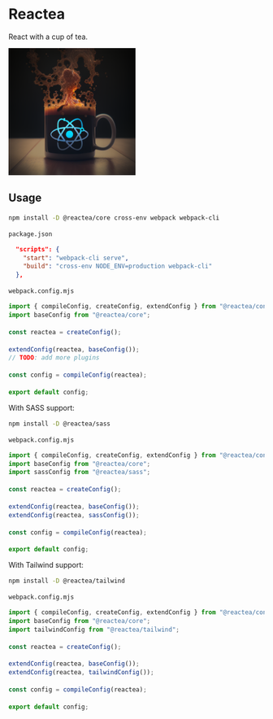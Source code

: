 # Reactea

React with a cup of tea.

<img src="./docs/tea.png" width="250" height="250">

## Usage

```sh
npm install -D @reactea/core cross-env webpack webpack-cli
```

`package.json`

```json
  "scripts": {
    "start": "webpack-cli serve",
    "build": "cross-env NODE_ENV=production webpack-cli"
  },
```

`webpack.config.mjs`

```js
import { compileConfig, createConfig, extendConfig } from "@reactea/config";
import baseConfig from "@reactea/core";

const reactea = createConfig();

extendConfig(reactea, baseConfig());
// TODO: add more plugins

const config = compileConfig(reactea);

export default config;
```

With SASS support:

```sh
npm install -D @reactea/sass
```

`webpack.config.mjs`

```js
import { compileConfig, createConfig, extendConfig } from "@reactea/config";
import baseConfig from "@reactea/core";
import sassConfig from "@reactea/sass";

const reactea = createConfig();

extendConfig(reactea, baseConfig());
extendConfig(reactea, sassConfig());

const config = compileConfig(reactea);

export default config;
```

With Tailwind support:

```sh
npm install -D @reactea/tailwind
```

`webpack.config.mjs`

```js
import { compileConfig, createConfig, extendConfig } from "@reactea/config";
import baseConfig from "@reactea/core";
import tailwindConfig from "@reactea/tailwind";

const reactea = createConfig();

extendConfig(reactea, baseConfig());
extendConfig(reactea, tailwindConfig());

const config = compileConfig(reactea);

export default config;
```
